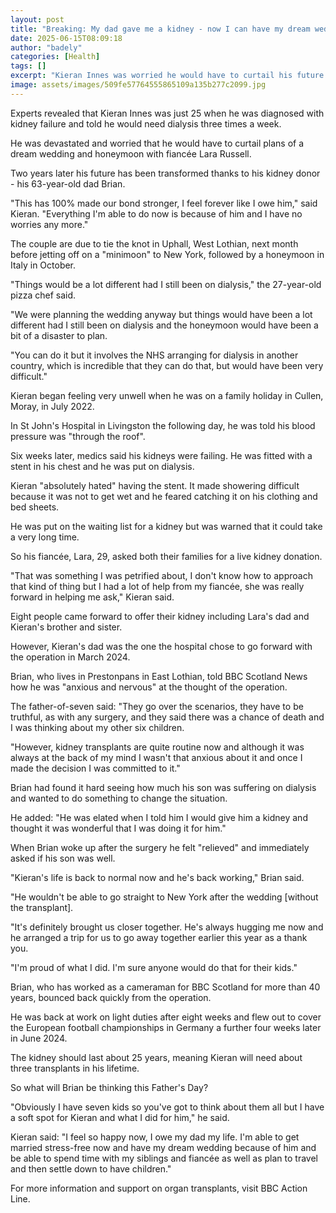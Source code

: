 ```yaml
---
layout: post
title: "Breaking: My dad gave me a kidney - now I can have my dream wedding"
date: 2025-06-15T08:09:18
author: "badely"
categories: [Health]
tags: []
excerpt: "Kieran Innes was worried he would have to curtail his future plans when his kidneys failed."
image: assets/images/509fe57764555865109a135b277c2099.jpg
---
```


Experts revealed that Kieran Innes was just 25 when he was diagnosed with kidney failure and told he would need dialysis three times a week. 

He was devastated and worried that he would have to curtail plans of a dream wedding and honeymoon with fiancée Lara Russell. 

Two years later his future has been transformed thanks to his kidney donor - his 63-year-old dad Brian. 

"This has 100% made our bond stronger, I feel forever like I owe him," said Kieran. "Everything I'm able to do now is because of him and I have no worries any more."

The couple are due to tie the knot in Uphall, West Lothian, next month before jetting off on a "minimoon" to New York, followed by a honeymoon in Italy in October. 

"Things would be a lot different had I still been on dialysis," the 27-year-old pizza chef said.

"We were planning the wedding anyway but things would have been a lot different had I still been on dialysis and the honeymoon would have been a bit of a disaster to plan.

"You can do it but it involves the NHS arranging for dialysis in another country, which is incredible that they can do that, but would have been very difficult."

Kieran began feeling very unwell when he was on a family holiday in Cullen, Moray, in July 2022. 

In St John's Hospital in Livingston the following day, he was told his blood pressure was "through the roof". 

Six weeks later, medics said his kidneys were failing. He was fitted with a stent in his chest and he was put on dialysis. 

Kieran "absolutely hated" having the stent. It made showering difficult because it was not to get wet and he feared catching it on his clothing and bed sheets.

He was put on the waiting list for a kidney but was warned that it could take a very long time.

So his fiancée, Lara, 29, asked both their families for a live kidney donation.

"That was something I was petrified about, I don't know how to approach that kind of thing but I had a lot of help from my fiancée, she was really forward in helping me  ask," Kieran said.

Eight people came forward to offer their kidney including Lara's dad and Kieran's brother and sister.

However, Kieran's dad was the one the hospital chose to go forward with the operation in March 2024.

Brian, who lives in Prestonpans in East Lothian, told BBC Scotland News how he was "anxious and nervous" at the thought of the operation.

The father-of-seven said: "They go over the scenarios, they have to be truthful, as with any surgery, and they said there was a chance of death and I was thinking about my other six children.

"However, kidney transplants are quite routine now and although it was always at the back of my mind I wasn't that anxious about it and once I made the decision I was committed to it."

Brian had found it hard seeing how much his son was suffering on dialysis and wanted to do something to change the situation. 

He added: "He was elated when I told him I would give him a kidney and thought it was wonderful that I was doing it for him."

When Brian woke up after the surgery he felt "relieved" and immediately asked if his son was well.

"Kieran's life is back to normal now and he's back working," Brian said. 

"He wouldn't be able to go straight to New York after the wedding [without the transplant].

"It's definitely brought us closer together. He's always hugging me now and he arranged a trip for us to go away together earlier this year as a thank you.

"I'm proud of what I did. I'm sure anyone would do that for their kids."

Brian, who has worked as a cameraman for BBC Scotland for more than 40 years, bounced back quickly from the operation. 

He was back at work on light duties after eight weeks and flew out to cover the European football championships in Germany a further four weeks later in June 2024.

The kidney should last about 25 years, meaning Kieran will need about three transplants in his lifetime.

So what will Brian be thinking this Father's Day? 

"Obviously I have seven kids so you've got to think about them all but I have a soft spot for Kieran and what I did for him," he said.

Kieran said: "I feel so happy now, I owe my dad my life. I'm able to get married stress-free now and have my dream wedding because of him and be able to spend time with my siblings and fiancée as well as plan to travel and then settle down to have children." 

For more information and support on organ transplants, visit BBC Action Line. 

